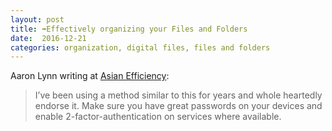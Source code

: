 ```yaml
---
layout: post
title: ➡️Effectively organizing your Files and Folders
date:  2016-12-21
categories: organization, digital files, files and folders
---
```

Aaron Lynn writing at [Asian Efficiency](http://www.asianefficiency.com/organization/organizing-files-folders-documents/): 

>I’ve been using a method similar to this for years and whole heartedly endorse it. Make sure you have great passwords on your devices and enable 2-factor-authentication on services where available.